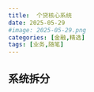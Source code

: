 ```yaml
---
title:  个贷核心系统
date: 2025-05-29
#image: 2025-05-29.png
categories: [金融,精选]
tags: [业务,随笔]
---
```




## 系统拆分





